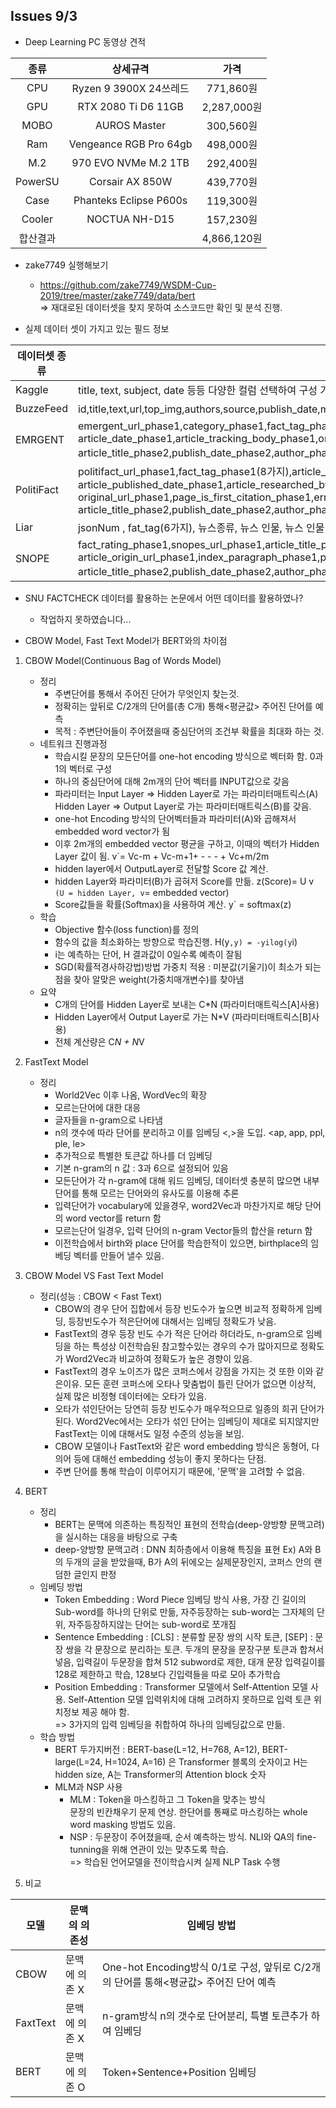 ## Issues 9/3 

* Deep Learning PC 동영상 견적

|종류|상세규격|가격|
|:---:|:--------:|:---:|
|CPU|Ryzen 9 3900X 24쓰레드|771,860원|
|GPU|RTX 2080 Ti D6 11GB|2,287,000원|
|MOBO|AUROS Master|300,560원|
|Ram|Vengeance RGB Pro 64gb|498,000원|
|M.2|970 EVO NVMe M.2 1TB|292,400원|
|PowerSU|Corsair AX 850W|439,770원|
|Case|Phanteks Eclipse P600s|119,300원|
|Cooler|NOCTUA NH-D15|157,230원|
|합산결과|            |4,866,120원|


* zake7749 실행해보기
  - https://github.com/zake7749/WSDM-Cup-2019/tree/master/zake7749/data/bert   
  => 재대로된 데이터셋을 찾지 못하여 소스코드만 확인 및 분석 진행.

* 실제 데이터 셋이 가지고 있는 필드 정보

|데이터셋 종류|소유하는 필드명|
|------------|--------------|
|Kaggle|title, text, subject, date 등등  다양한 컬럼 선택하여 구성 가능,(2가지)|
|BuzzeFeed|id,title,text,url,top_img,authors,source,publish_date,movies,images,canonical_link,meta_data,(2가지)|
|EMRGENT|emergent_url_phase1,category_phase1,fact_tag_phase1,claim_phase1,claim_description_phase1,article_tags_phase1<br/>article_date_phase1,article_tracking_body_phase1,original_url_phase1,error_phase2,original_article_text_phase2<br/>article_title_phase2,publish_date_phase2,author_phase2,(2가지)|
|PolitiFact|politifact_url_phase1,fact_tag_phase1(8가지),article_title_phase1,article_claim_phase1,article_claim_citation_phase1<br/>article_published_date_phase1,article_researched_by_phase1,article_edited_by_phase1,article_categories_phase1<br/>original_url_phase1,page_is_first_citation_phase1,error_phase2,original_article_text_phase2,<br/>article_title_phase2,publish_date_phase2,author_phase2|
|Liar|jsonNum , fat_tag(6가지), 뉴스종류, 뉴스 인물, 뉴스 인물 직업, 지역, 성격(민주주의/공화주의),발췌 종류 등|
|SNOPE|fact_rating_phase1,snopes_url_phase1,article_title_phase1,article_category_phase1,article_date_phase1,article_claim_phase1<br/>article_origin_url_phase1,index_paragraph_phase1,page_is_first_citation_phase1,error_phase2,original_article_text_phase2<br/>article_title_phase2,publish_date_phase2,author_phase2,(10가지)


* SNU FACTCHECK 데이터를 활용하는 논문에서 어떤 데이터를 활용하였나? 
  - 작업하지 못하였습니다... 
  
* CBOW Model, Fast Text Model가 BERT와의 차이점
 1. CBOW Model(Continuous Bag of Words Model)
    - 정리
      - 주변단어를 통해서 주어진 단어가 무엇인지 찾는것.
      - 정확히는 앞뒤로 C/2개의 단어를(총 C개) 통해<평균값> 주어진 단어를 예측
      - 목적 : 주변단어들이 주어졌을때 중심단어의 조건부 확률을 최대화 하는 것.
    - 네트워크 진행과정 
      - 학습시킬 문장의 모든단어를 one-hot encoding 방식으로 벡터화 함. 0과 1의 벡터로 구성
      - 하나의 중심단어에 대해 2m개의 단어 벡터를 INPUT값으로 갖음 
      - 파라미터는 Input Layer => Hidden Layer로 가는 파라미터매트릭스(A)   
                 Hidden Layer => Output Layer로 가는 파라미터매트릭스(B)를 갖음.
      - one-hot Encoding 방식의 단어벡터들과 파라미터(A)와 곱해져서 embedded word vector가 됨
      - 이후 2m개의 embedded vector 평균을 구하고, 이때의 벡터가 Hidden Layer 값이 됨.  v`= Vc-m + Vc-m+1+ - - - + Vc+m/2m
      - hidden layer에서 OutputLayer로 전달할 Score 값 계산. 
      - hidden Layer와 파라미터(B)가 곱혀저 Score를 만듦. z(Score)= U v` (U = hidden Layer, v`= embedded vector)
      - Score값들을 확률(Softmax)을 사용하여 계산. y` = softmax(z) 
    - 학습 
      - Objective 함수(loss function)를 정의
      - 함수의 값을 최소화하는 방향으로 학습진행. H(y`,y) = -yilog(y`i)
      - i는 예측하는 단어, H 결과값이 0일수록 예측이 잘됨
      - SGD(확률적경사하강법)방법 가중치 적용 : 미분값(기울기)이 최소가 되는 점을 찾아 알맞은 weight(가중치매개변수)를 찾아냄
    - 요약
      - C개의 단어를 Hidden Layer로 보내는 C*N (파라미터매트릭스[A]사용)
      - Hidden Layer에서 Output Layer로 가는 N*V (파라미터매트릭스[B]사용)
      - 전체 계산량은 C*N + N*V   
      
 2. FastText Model 
    - 정리 
      - World2Vec 이후 나옴, WordVec의 확장
      - 모르는단어에 대한 대응
      - 글자들을 n-gram으로 나타냄
      - n의 갯수에 따라 단어를 분리하고 이를 임베딩 <,>을 도입. <ap, app, ppl, ple, le> 
      - 추가적으로 특별한 토큰값 하나를 더 임베딩 
      - 기본 n-gram의 n 값 : 3과 6으로 설정되어 있음
      - 모든단어가 각 n-gram에 대해 워드 임베딩, 데이터셋 충분히 많으면 내부단어를 통해 모르는 단어와의 유사도를 이용해 추론
      - 입력단어가 vocabulary에 있을경우, word2Vec과 마찬가지로 해당 단어의 word vector를 return 함
      - 모르는단어 일경우, 입력 단어의 n-gram Vector들의 합산을 return 함
      - 이전학습에서 birth와 place 단어를 학습한적이 있으면, birthplace의 임베딩 벡터를 만들어 낼수 있음.
 3. CBOW Model VS Fast Text Model       
    - 정리(성능 : CBOW < Fast Text) 
      - CBOW의 경우 단어 집합에서 등장 빈도수가 높으면 비교적 정확하게 임베딩, 등장빈도수가 적은단어에 대해서는 임베딩 정확도가 낮음.
      - FastText의 경우 등장 빈도 수가 적은 단어라 하더라도, n-gram으로 임베딩을 하는 특성상 이전학습된 참고할수있는 경우의 수가 많아지므로 정확도가 Word2Vec과 비교하여 정확도가 높은 경향이 있음.
      - FastText의 경우 노이즈가 많은 코퍼스에서 강점을 가지는 것 또한 이와 같은이유. 모든 훈련 코퍼스에 오타나 맞춤법이 틀린 단어가 없으면 이상적, 실제 많은 비정형 데이터에는 오타가 있음.
      - 오타가 섞인단어는 당연히 등장 빈도수가 매우적으므로 일종의 희귀 단어가 된다. Word2Vec에서는 오타가 섞인 단어는 임베딩이 제대로 되지않지만 FastText는 이에 대해서도 일정 수준의 성능을 보임.
      - CBOW 모델이나 FastText와 같은 word embedding 방식은 동형어, 다의어 등에 대해선 embedding 성능이 좋지 못하다는 단점.
      - 주변 단어를 통해 학습이 이루어지기 때문에, '문맥'을 고려할 수 없음.
 4. BERT 
    - 정리
      - BERT는 문맥에 의존하는 특징적인 표현의 전학습(deep-양방향 문맥고려)을 실시하는 대응을 바탕으로 구축
      - deep-양방향 문맥고려 : DNN 최하층에서 이용해 특징을 표현 Ex) A와 B의 두개의 글을 받았을때, B가 A의 뒤에오는 실제문장인지, 코퍼스 안의 랜덤한 글인지 판정
    - 임베딩 방법 
      - Token Embedding : Word Piece 임베딩 방식 사용, 가장 긴 길이의 Sub-word를 하나의 단위로 만듦, 자주등장하는 sub-word는 그자체의 단위, 자주등장하지않는 단어는 sub-word로 쪼개짐
      - Sentence Embedding : [CLS] : 분류할 문장 쌍의 시작 토큰, [SEP] : 문장 쌍을 각 문장으로 분리하는 토큰.
                두개의 문장을 문장구분 토큰과 합쳐서 넣음, 입력길이 두문장을 합쳐 512 subword로 제한, 대개 문장 입력길이를 128로 제한하고 학습, 128보다 긴입력들을 따로 모아 추가학습
      - Position Embedding : Transformer 모델에서 Self-Attention 모델 사용. Self-Attention 모델 입력위치에 대해 고려하지 못하므로 입력 토큰 위치정보 제공 해야 함.   
      => 3가지의 입력 임베딩을 취합하여 하나의 임베딩값으로 만듦.
    - 학습 방법
      - BERT 두가지버전 : BERT-base(L=12, H=768, A=12), BERT-large(L=24, H=1024, A=16) 은 Transformer 블록의 숫자이고 H는 hidden size, A는 Transformer의 Attention block 숫자
      - MLM과 NSP 사용
        - MLM : Token을 마스킹하고 그 Token을 맞추는 방식   
        문장의 빈칸채우기 문제 연상. 한단어를 통째로 마스킹하는 whole word masking 방법도 있음.
        - NSP : 두문장이 주어졌을때, 순서 예측하는 방식. NLI와 QA의 fine-tunning을 위해 연관이 있는 맞추도록 학습.   
        => 학습된 언어모델을 전이학습시켜 실제 NLP Task 수행

  5. 비교
 
 |모델|문맥의 의존성|임베딩 방법|
 |---|-------------|---------|
 |CBOW|문맥에 의존 X|One-hot Encoding방식 0/1로 구성, 앞뒤로 C/2개의 단어를 통해<평균값> 주어진 단어 예측|
 |FaxtText|문맥에 의존 X|n-gram방식 n의 갯수로 단어분리, 특별 토큰추가 하여 임베딩|
 |BERT|문맥에 의존 O|Token+Sentence+Position 임베딩|

